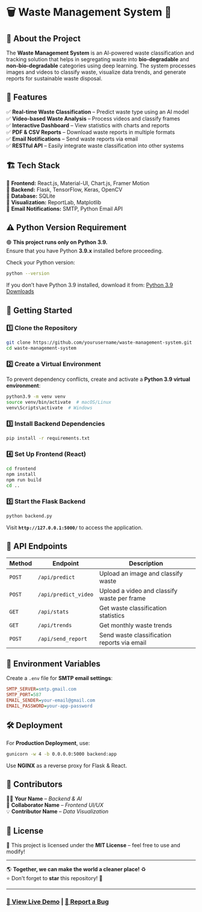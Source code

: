 
# 🗑️ Waste Management System 🚀  


## 🌱 About the Project  
The **Waste Management System** is an AI-powered waste classification and tracking solution that helps in segregating waste into **bio-degradable** and **non-bio-degradable** categories using deep learning. The system processes images and videos to classify waste, visualize data trends, and generate reports for sustainable waste disposal.  

## 🎯 Features  
✅ **Real-time Waste Classification** – Predict waste type using an AI model  
✅ **Video-based Waste Analysis** – Process videos and classify frames  
✅ **Interactive Dashboard** – View statistics with charts and reports  
✅ **PDF & CSV Reports** – Download waste reports in multiple formats  
✅ **Email Notifications** – Send waste reports via email  
✅ **RESTful API** – Easily integrate waste classification into other systems  

## 🏗️ Tech Stack  
🔹 **Frontend:** React.js, Material-UI, Chart.js, Framer Motion  
🔹 **Backend:** Flask, TensorFlow, Keras, OpenCV  
🔹 **Database:** SQLite  
🔹 **Visualization:** ReportLab, Matplotlib  
🔹 **Email Notifications:** SMTP, Python Email API  

## ⚠️ Python Version Requirement  
🟢 **This project runs only on Python 3.9.**  
Ensure that you have Python **3.9.x** installed before proceeding.  

Check your Python version:
```sh
python --version
```
If you don’t have Python 3.9 installed, download it from: [Python 3.9 Downloads](https://www.python.org/downloads/release/python-390/)


## 🚀 Getting Started  

### **1️⃣ Clone the Repository**  
```sh
git clone https://github.com/yourusername/waste-management-system.git
cd waste-management-system
```

### **2️⃣ Create a Virtual Environment**  
To prevent dependency conflicts, create and activate a **Python 3.9 virtual environment**:  
```sh
python3.9 -m venv venv
source venv/bin/activate  # macOS/Linux
venv\Scripts\activate  # Windows
```

### **3️⃣ Install Backend Dependencies**  
```sh
pip install -r requirements.txt
```

### **4️⃣ Set Up Frontend (React)**  
```sh
cd frontend
npm install
npm run build
cd ..
```

### **5️⃣ Start the Flask Backend**  
```sh
python backend.py
```
Visit **`http://127.0.0.1:5000/`** to access the application.

## 📡 API Endpoints  
| Method | Endpoint | Description |
|--------|----------|-------------|
| `POST` | `/api/predict` | Upload an image and classify waste |
| `POST` | `/api/predict_video` | Upload a video and classify waste per frame |
| `GET` | `/api/stats` | Get waste classification statistics |
| `GET` | `/api/trends` | Get monthly waste trends |
| `POST` | `/api/send_report` | Send waste classification reports via email |

## 🔐 Environment Variables  
Create a `.env` file for **SMTP email settings**:  
```ini
SMTP_SERVER=smtp.gmail.com
SMTP_PORT=587
EMAIL_SENDER=your-email@gmail.com
EMAIL_PASSWORD=your-app-password
```

## 🛠️ Deployment  
For **Production Deployment**, use:  
```sh
gunicorn -w 4 -b 0.0.0.0:5000 backend:app
```
Use **NGINX** as a reverse proxy for Flask & React.  

## 👥 Contributors  
👨‍💻 **Your Name** – _Backend & AI_  
🎨 **Collaborator Name** – _Frontend UI/UX_  
💡 **Contributor Name** – _Data Visualization_  

## 📜 License  
📝 This project is licensed under the **MIT License** – feel free to use and modify!  

---

🌎 **Together, we can make the world a cleaner place!** ♻️  
⭐ Don't forget to **star** this repository! 🚀  

---

### **[📍 View Live Demo]([https://your-demo-link.com](https://jsquads-my.sharepoint.com/:v:/g/personal/jsquads_jsquads_onmicrosoft_com/EZhYlcncjmhOpOnUWCsfB1sBKYFwjaUGPZHb8fNmpgjiiw?nav=eyJyZWZlcnJhbEluZm8iOnsicmVmZXJyYWxBcHAiOiJPbmVEcml2ZUZvckJ1c2luZXNzIiwicmVmZXJyYWxBcHBQbGF0Zm9ybSI6IldlYiIsInJlZmVycmFsTW9kZSI6InZpZXciLCJyZWZlcnJhbFZpZXciOiJNeUZpbGVzTGlua0NvcHkifX0&e=kiBbJj)) | [🐞 Report a Bug](https://github.com/yourusername/waste-management-system/issues)**  


